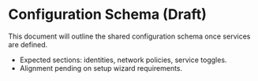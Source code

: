 # Configuration Schema (Draft)

This document will outline the shared configuration schema once services are defined.

- Expected sections: identities, network policies, service toggles.
- Alignment pending on setup wizard requirements.
